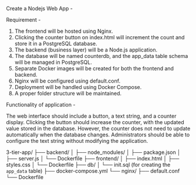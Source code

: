 Create a Nodejs Web App -

Requirement -
1) The frontend will be hosted using Nginx.
2) Clicking the counter button on index.html will increment the count and store it in a PostgreSQL database.
3) The backend (business layer) will be a Node.js application.
4) The database will be named counterdb, and the app_data table schema will be managed in PostgreSQL.
5) Separate Docker images will be created for both the frontend and backend.
6) Nginx will be configured using default.conf.
7) Deployment will be handled using Docker Compose.
8) A proper folder structure will be maintained.

Functionality of application -

The web interface should include a button, a text string, and a counter display.
Clicking the button should increase the counter, with the updated value stored in the database. However, the counter does not need to update automatically when the database changes.
Administrators should be able to configure the text string without modifying the application.


3-tier-app/
├── backend/
│   ├── node_modules/
│   ├── package.json
│   ├── server.js
│   └── Dockerfile
├── frontend/
│   ├── index.html
│   ├── styles.css
│   └──
Dockerfile
├── db/
│   └── init.sql (for creating the `app_data` table)
├── docker-compose.yml
└── nginx/
    ├── default.conf
    └── Dockerfile

